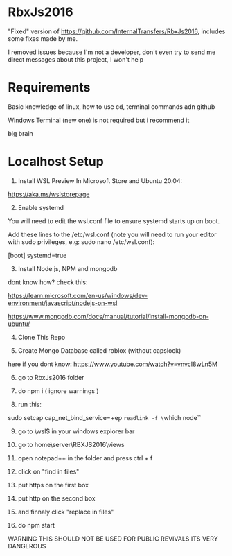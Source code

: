 # RbxJs2016
"Fixed" version of https://github.com/InternalTransfers/RbxJs2016, includes some fixes made by me.

I removed issues because I'm not a developer, don't even try to send me direct messages about this project, I won't help

# Requirements

Basic knowledge of linux, how to use cd, terminal commands adn github

Windows Terminal (new one) is not required but i recommend it

big brain

# Localhost Setup

1. Install WSL Preview In Microsoft Store and Ubuntu 20.04:

https://aka.ms/wslstorepage

2. Enable systemd

You will need to edit the wsl.conf file to ensure systemd starts up on boot.

Add these lines to the /etc/wsl.conf (note you will need to run your editor with sudo privileges, e.g: sudo nano /etc/wsl.conf):

[boot]
systemd=true

3. Install Node.js, NPM and mongodb

dont know how? check this:

https://learn.microsoft.com/en-us/windows/dev-environment/javascript/nodejs-on-wsl

https://www.mongodb.com/docs/manual/tutorial/install-mongodb-on-ubuntu/

4. Clone This Repo

5. Create Mongo Database called roblox (without capslock)

here if you dont know: https://www.youtube.com/watch?v=vnvcI8wLn5M

6. go to RbxJs2016 folder

7. do npm i ( ignore warnings )

8. run this:

sudo setcap cap_net_bind_service=+ep `readlink -f \`which node\``

9. go to \\wsl$ in your windows explorer bar

10. go to home\server\RBXJS2016\views

11. open notepad++ in the folder and press ctrl + f

12. click on "find in files"

13. put https on the first box

14. put http on the second box

15. and finnaly click "replace in files"

16. do npm start

WARNING THIS SHOULD NOT BE USED FOR PUBLIC REVIVALS ITS VERY DANGEROUS



